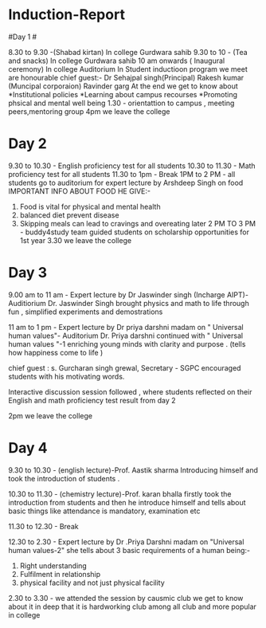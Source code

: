 # Induction-Report

#Day 1 #

8.30 to 9.30 -(Shabad kirtan) In college Gurdwara sahib
9.30 to 10 - (Tea and snacks) In college Gurdwara sahib
10 am onwards ( Inaugural ceremony) In college Auditorium
In Student inductioon program we meet are honourable chief guest:- 
Dr Sehajpal singh(Principal)
Rakesh kumar (Muncipal corporaion)
Ravinder garg
At the end we get to know about
*Institutional policies
*Learning about campus recourses
*Promoting phsical and mental well being
1.30 - orientattion to campus , meeting peers,mentoring group
4pm we leave the college 




# Day 2 #
9.30 to 10.30 - English proficiency test for all students 
10.30 to 11.30 - Math proficiency test for all students
11.30 to 1pm - Break
1PM to 2 PM - all students go to auditorium for expert  lecture by  Arshdeep Singh on food
IMPORTANT INFO ABOUT FOOD HE GIVE:-
1. Food is vital for physical and mental health 
2. balanced diet prevent disease
3. Skipping meals  can lead to cravings  and overeating later
2 PM TO 3 PM - buddy4study  team guided students on scholarship opportunities for 1st year
3.30  we leave the college 



# Day 3 #
9.00 am to 11 am - Expert lecture by Dr Jaswinder  singh (Incharge AIPT)-Auditiorium 
  Dr. Jaswinder Singh brought 
physics and math to life  through fun , simplified experiments and demostrations
 
11 am to 1 pm - Expert lecture by Dr priya darshni madam on " Universal human values"- Auditorium 
  Dr. Priya darshni  continued with " Universal human values "-1 enriching young minds with clarity and purpose .
(tells how  happiness come to life )

chief guest : s. Gurcharan singh grewal, Secretary - SGPC  encouraged students with his motivating  words.

Interactive  discussion session followed , where students reflected on their English  and math proficiency  test result from day 2

2pm we leave the college




# Day 4 #
9.30 to 10.30 - (english lecture)-Prof. Aastik sharma 
Introducing himself and took the introduction of students . 


10.30 to 11.30 - (chemistry lecture)-Prof.
karan bhalla
firstly took the introduction from students and then he introduce himself and tells about basic things like attendance is mandatory,  examination etc


11.30 to 12.30 - Break

12.30 to 2.30 -  Expert lecture by Dr .Priya  Darshni madam on "Universal human values-2"
she tells about 3 basic requirements of a human being:-
1. Right understanding 
2. Fulfilment in relationship 
3. physical facility and not just physical facility 

2.30 to 3.30 - we attended the session by causmic club we get to know about it in deep that it is hardworking club among all club and more popular in college


